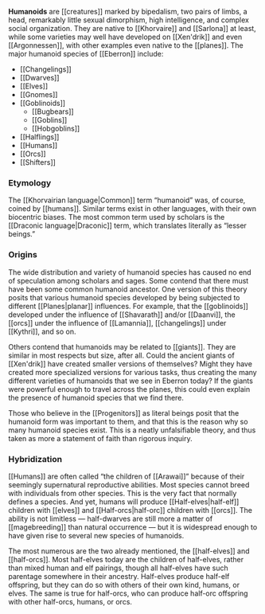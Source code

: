 **Humanoids** are [[creatures]] marked by
bipedalism, two pairs of limbs, a head, remarkably
little sexual dimorphism, high intelligence, and
complex social organization. They are native to
[[Khorvaire]] and [[Sarlona]] at least, while
some varieties may well have developed on
[[Xen'drik]] and even [[Argonnessen]], with other
examples even native to the [[planes]]. The major
humanoid species of [[Eberron]] include:

* [[Changelings]]
* [[Dwarves]]
* [[Elves]]
* [[Gnomes]]
* [[Goblinoids]]
    * [[Bugbears]]
    * [[Goblins]]
    * [[Hobgoblins]]
* [[Halflings]]
* [[Humans]]
* [[Orcs]]
* [[Shifters]]

### Etymology

The [[Khorvairian language|Common]] term
“humanoid” was, of course, coined by [[humans]].
Similar terms exist in other languages, with
their own biocentric biases. The most common term
used by scholars is the
[[Draconic language|Draconic]] term, which
translates literally as “lesser beings.”

### Origins

The wide distribution and variety of humanoid
species has caused no end of speculation among
scholars and sages. Some contend that there must
have been some common humanoid ancestor. One
version of this theory posits that various
humanoid species developed by being subjected to
different [[Planes|planar]] influences. For
example, that the [[goblinoids]] developed under
the influence of [[Shavarath]] and/or [[Daanvi]],
the [[orcs]] under the influence of [[Lamannia]],
[[changelings]] under [[Kythri]], and so on.

Others contend that humanoids may be related to
[[giants]]. They are similar in most respects but
size, after all. Could the ancient giants of
[[Xen'drik]] have created smaller versions of
themselves? Might they have created more
specialized versions for various tasks, thus
creating the many different varieties of
humanoids that we see in Eberron today? If the
giants were powerful enough to travel across the
planes, this could even explain the presence of
humanoid species that we find there.

Those who believe in the [[Progenitors]] as
literal beings posit that the humanoid form was
important to them, and that this is the reason
why so many humanoid species exist. This is a
neatly unfalsifiable theory, and thus taken as
more a statement of faith than rigorous inquiry.

### Hybridization

[[Humans]] are often called “the children of
[[Arawai]]” because of their seemingly
supernatural reproductive abilities. Most species
cannot breed with individuals from other species.
This is the very fact that normally defines a
species. And yet, humans will produce
[[Half-elves|half-elf]] children with [[elves]]
and [[Half-orcs|half-orc]] children with [[orcs]].
The ability is not limitless — half-dwarves are
still more a matter of [[magebreeding]] than
natural occurrence — but it is widespread enough
to have given rise to several new species of
humanoids.

The most numerous are the two already mentioned,
the [[half-elves]] and [[half-orcs]]. Most
half-elves today are the children of half-elves,
rather than mixed human and elf pairings, though
all half-elves have such parentage somewhere in
their ancestry. Half-elves produce half-elf
offspring, but they can do so with others of
their own kind, humans, or elves. The same is
true for half-orcs, who can produce half-orc
offspring with other half-orcs, humans, or orcs.